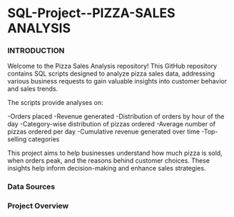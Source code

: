 # SQL-Project--PIZZA-SALES ANALYSIS

### **INTRODUCTION**

Welcome to the Pizza Sales Analysis repository! This GitHub repository contains SQL scripts designed to analyze pizza sales data, addressing various business requests to gain valuable insights into customer behavior and sales trends.

The scripts provide analyses on:

-Orders placed
-Revenue generated
-Distribution of orders by hour of the day
-Category-wise distribution of pizzas ordered
-Average number of pizzas ordered per day
-Cumulative revenue generated over time
-Top-selling categories

This project aims to help businesses understand how much pizza is sold, when orders peak, and the reasons behind customer choices. These insights help inform decision-making and enhance sales strategies.


### **Data Sources**


### **Project Overview**
